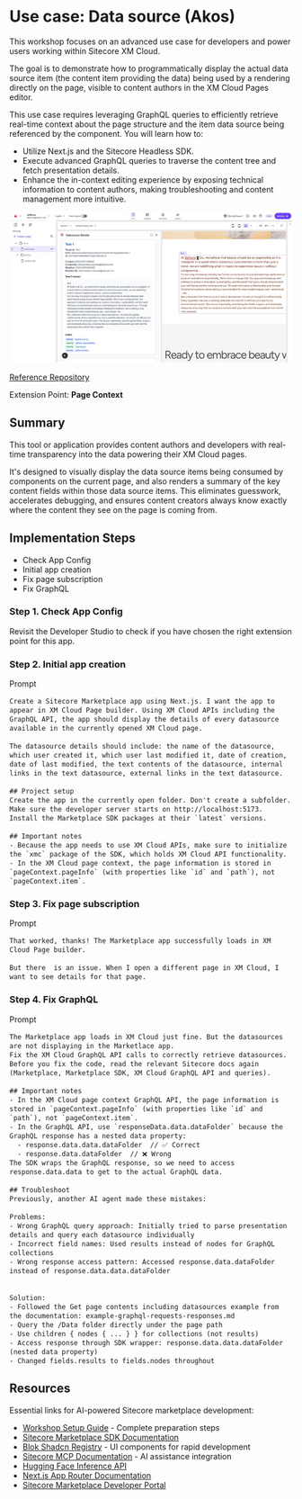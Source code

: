 # Use case: Data source (Akos)

This workshop focuses on an advanced use case for developers and power users working within Sitecore XM Cloud.

The goal is to demonstrate how to programmatically display the actual data source item (the content item providing the data) being used by a rendering directly on the page, visible to content authors in the XM Cloud Pages editor.

This use case requires leveraging GraphQL queries to efficiently retrieve real-time context about the page structure and the item data source being referenced by the component. You will learn how to:

- Utilize Next.js and the Sitecore Headless SDK.
- Execute advanced GraphQL queries to traverse the content tree and fetch presentation details.
- Enhance the in-context editing experience by exposing technical information to content authors, making troubleshooting and content management more intuitive.

![Page List editing functionality](images/data-source-use-case.jpg)

[Reference Repository](https://github.com/Sitecore/hackerspace-workshop/app/data-source)

Extension Point: **Page Context**

## Summary

This tool or application provides content authors and developers with real-time transparency into the data powering their XM Cloud pages.

It's designed to visually display the data source items being consumed by components on the current page, and also renders a summary of the key content fields within those data source items. This eliminates guesswork, accelerates debugging, and ensures content creators always know exactly where the content they see on the page is coming from.

## Implementation Steps

- Check App Config
- Initial app creation
- Fix page subscription
- Fix GraphQL

### Step 1. Check App Config
Revisit the Developer Studio to check if you have chosen the right extension point for this app. 


### Step 2. Initial app creation
Prompt
```
Create a Sitecore Marketplace app using Next.js. I want the app to appear in XM Cloud Page builder. Using XM Cloud APIs including the GraphQL API, the app should display the details of every datasource available in the currently opened XM Cloud page.

The datasource details should include: the name of the datasource, which user created it, which user last modified it, date of creation, date of last modified, the text contents of the datasource, internal links in the text datasource, external links in the text datasource.

## Project setup
Create the app in the currently open folder. Don't create a subfolder.
Make sure the developer server starts on http://localhost:5173.
Install the Marketplace SDK packages at their `latest` versions.

## Important notes
- Because the app needs to use XM Cloud APIs, make sure to initialize the `xmc` package of the SDK, which holds XM Cloud API functionality.
- In the XM Cloud page context, the page information is stored in `pageContext.pageInfo` (with properties like `id` and `path`), not `pageContext.item`.
```

### Step 3. Fix page subscription
Prompt
```
That worked, thanks! The Marketplace app successfully loads in XM Cloud Page builder.

But there  is an issue. When I open a different page in XM Cloud, I want to see details for that page.
```
### Step 4. Fix GraphQL
Prompt
```
The Marketplace app loads in XM Cloud just fine. But the datasources are not displaying in the Marketlace app.
Fix the XM Cloud GraphQL API calls to correctly retrieve datasources. Before you fix the code, read the relevant Sitecore docs again (Marketplace, Marketplace SDK, XM Cloud GraphQL API and queries).

## Important notes
- In the XM Cloud page context GraphQL API, the page information is stored in `pageContext.pageInfo` (with properties like `id` and `path`), not `pageContext.item`.
- In the GraphQL API, use `responseData.data.dataFolder` because the GraphQL response has a nested data property:
  - response.data.data.dataFolder  // ✅ Correct
  - response.data.dataFolder  // ❌ Wrong
The SDK wraps the GraphQL response, so we need to access response.data.data to get to the actual GraphQL data.  

## Troubleshoot
Previously, another AI agent made these mistakes:

Problems:
- Wrong GraphQL query approach: Initially tried to parse presentation details and query each datasource individually
- Incorrect field names: Used results instead of nodes for GraphQL collections
- Wrong response access pattern: Accessed response.data.dataFolder instead of response.data.data.dataFolder


Solution:
- Followed the Get page contents including datasources example from the documentation: example-graphql-requests-responses.md
- Query the /Data folder directly under the page path
- Use children { nodes { ... } } for collections (not results)
- Access response through SDK wrapper: response.data.data.dataFolder (nested data property)
- Changed fields.results to fields.nodes throughout
```

## Resources
Essential links for AI-powered Sitecore marketplace development:

- [Workshop Setup Guide](index.md) - Complete preparation steps
- [Sitecore Marketplace SDK Documentation](https://doc.sitecore.com/mp/en/developers/sdk/latest/sitecore-marketplace-sdk/)
- [Blok Shadcn Registry](https://blok-shadcn.vercel.app/) - UI components for rapid development
- [Sitecore MCP Documentation](https://doc.sitecore.com/mcp) - AI assistance integration
- [Hugging Face Inference API](https://huggingface.co/docs/api-inference/index)
- [Next.js App Router Documentation](https://nextjs.org/docs/app)
- [Sitecore Marketplace Developer Portal](https://developers.sitecore.com/marketplace)